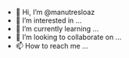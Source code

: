 - 👋 Hi, I’m @manutresloaz
- 👀 I’m interested in ...
- 🌱 I’m currently learning ...
- 💞️ I’m looking to collaborate on ...
- 📫 How to reach me ...

<!---
manutresloaz/manutresloaz is a ✨ special ✨ repository because its `README.md` (this file) appears on your GitHub profile.
You can click the Preview link to take a look at your changes.
--->
